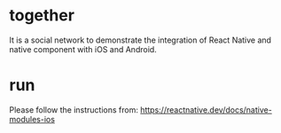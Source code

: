 # together

It is a social network to demonstrate the integration of React Native and native component with iOS and Android.

# run

Please follow the instructions from: https://reactnative.dev/docs/native-modules-ios
